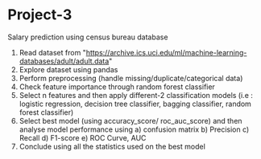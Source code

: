 # Project-3
Salary prediction using census bureau database
1. Read dataset from "https://archive.ics.uci.edu/ml/machine-learning-databases/adult/adult.data"
2. Explore dataset using pandas 
3. Perform preprocessing (handle missing/duplicate/categorical data)
4. Check feature importance through random forest classifier
5. Select n features and then apply different-2 classification models 
   (i.e : logistic regression, decision tree classifier, bagging classifier, random forest classifier)
6. Select best model (using accuracy_score/ roc_auc_score) and then analyse model performance using 
   a) confusion matrix
   b) Precision
   c) Recall
   d) F1-score
   e) ROC Curve, AUC
 7. Conclude using all the statistics used on the best model
